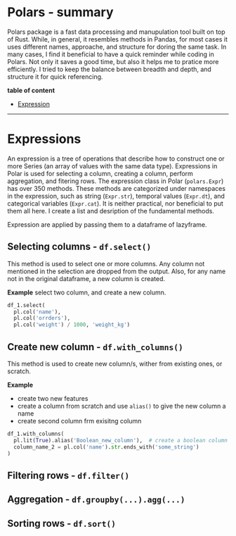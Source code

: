 <h1>Polars - summary</h1>

Polars package is a fast data processing and manupulation tool built on top of Rust. While, in general, it resembles methods in Pandas, for most cases it uses different names, approache, and structure for doring the same task. In many cases, I find it beneficial to have a quick reminder while coding in Polars. Not only it saves a good time, but also it helps me to pratice more efficiently. I tried to keep the balance between  breadth and depth, and structure it for quick referencing. 

__table of content__
- [Expression](#expression)


---
# <a id='expression'>Expressions</a>

An expression is a tree of operations that describe how to construct one or more Series (an array of values with the same data type). Expressions in Polar is used for selecting a column, creating a column, perform aggregation, and fitering rows. The expression class in Polar (`polars.Expr`) has over 350 methods. These methods are categorized under namespaces in the expression, such as string (`Expr.str`), temporal values (`Expr.dt`), and categorical variables (`Expr.cat`).  It is neither practical, nor beneficial to put them all here. I create a list and desription of the fundamental methods. 

Expression are applied by passing them to a dataframe of lazyframe. 

## Selecting columns - `df.select()`

This method is used to select one or more columns. Any column not mentioned in the selection are dropped from the output. Also, for any name not in the original dataframe, a new column is created. 

__Example__ select two column, and create a new column.
```python
df_1.select(
  pl.col('name'),
  pl.col('orrders'),
  pl.col('weight') / 1000, 'weight_kg')
```

## Create new column - `df.with_columns()`
This method is used to create new column/s, wither from existing ones, or scratch. 

__Example__
- create two new features
- create a column from scratch and use `alias()` to give the new column a name
- create second column frm exisitng column
```python
df_1.with_columns(
  pl.lit(True).alias('Boolean_new_column'),  # create a boolean column with initial value True 
  column_name_2 = pl.col('name').str.ends_with('some_string')
)
```

## Filtering rows - `df.filter()`

## Aggregation - `df.groupby(...).agg(...)`

## Sorting rows - `df.sort()`

## 

